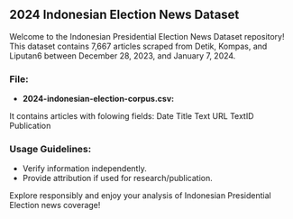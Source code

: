 ## 2024 Indonesian Election News Dataset

Welcome to the Indonesian Presidential Election News Dataset repository! This dataset contains 7,667 articles scraped from Detik, Kompas, and Liputan6 between December 28, 2023, and January 7, 2024.

### File:

- **2024-indonesian-election-corpus.csv:** 

It contains articles with folowing fields:
Date 
Title
Text
URL
TextID
Publication


### Usage Guidelines:

- Verify information independently.
- Provide attribution if used for research/publication.

Explore responsibly and enjoy your analysis of Indonesian Presidential Election news coverage!

